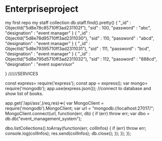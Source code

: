 # Enterpriseproject
my first repo
my staff collection
 db.staff.find().pretty()
{
        "_id" : ObjectId("5d8e78c85710ff3ad231102f"),
        "sid" : 100,
        "password" : "abc",
        "designation" : "event manager"
}
{
        "_id" : ObjectId("5d8e78d95710ff3ad2311030"),
        "sid" : 110,
        "password" : "abcd",
        "designation" : "event manager"
}
{
        "_id" : ObjectId("5d8e79395710ff3ad2311031"),
        "sid" : 111,
        "password" : "bcd",
        "designation" : "event manager"
}
{
        "_id" : ObjectId("5d8e795d5710ff3ad2311032"),
        "sid" : 112,
        "password" : "888cd",
        "designation" : "event supervisor"
        
}
//////SERVICES

const express= require('express');
const app = express();
var mongo= require('mongodb');
app.use(express.json());
//connect to database and show list of books.

app.get('/api/ass',(req,res)=>{
var MongoClient = require('mongodb').MongoClient;
var url = "mongodb://localhost:27017/";
MongoClient.connect(url, function(err, db) {
  if (err) throw err;
  var dbo = db.db("event_management_system");
 
  dbo.listCollections().toArray(function(err, collInfos) {
    if (err) throw err;
    console.log(collInfos);
    res.send(collInfos);
db.close();
 });
});
});
